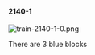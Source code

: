 #### 2140-1
![train-2140-1-0.png](https://github.com/lil-lab/nlvr/raw/master/nlvr/train/images/10/train-2140-1-0.png "train-2140-1-0.png")

There are 3 blue blocks